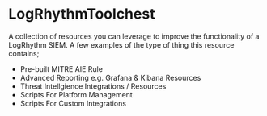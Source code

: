 # LogRhythmToolchest

A collection of resources you can leverage to improve the functionality of a LogRhythm SIEM. A few examples of the type of thing this resource contains; 

- Pre-built MITRE AIE Rule
- Advanced Reporting e.g. Grafana & Kibana Resources
- Threat Intellgience Integrations / Resources
- Scripts For Platform Management
- Scripts For Custom Integrations
